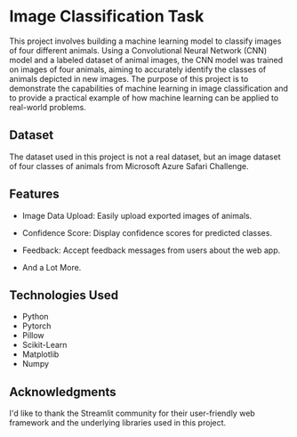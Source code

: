 
# Image Classification Task

This project involves building a machine learning model to classify images of four different animals. Using a Convolutional Neural Network (CNN) model and a labeled dataset of animal images, the CNN model was trained on images of four animals, aiming to accurately identify the classes of animals depicted in new images. The purpose of this project is to demonstrate the capabilities of machine learning in image classification and to provide a practical example of how machine learning can be applied to real-world problems.


## Dataset

The dataset used in this project is not a real dataset, but an image dataset of four classes of animals from Microsoft Azure Safari Challenge. 


## Features
- Image Data Upload: Easily upload exported images of animals.

- Confidence Score: Display confidence scores for predicted classes.

- Feedback: Accept feedback messages from users about the web app.

- And a Lot More.


## Technologies Used
- Python
- Pytorch
- Pillow
- Scikit-Learn
- Matplotlib
- Numpy


## Acknowledgments
I'd like to thank the Streamlit community for their user-friendly web framework and the underlying libraries used in this project.
